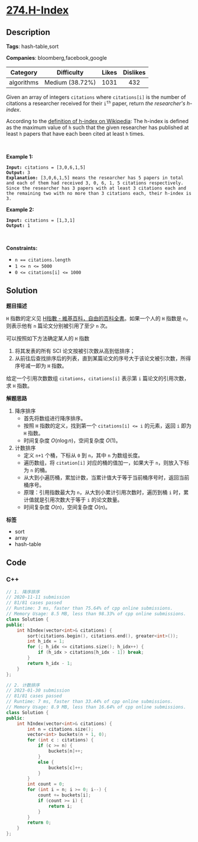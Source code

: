 # [274.H-Index](https://leetcode.com/problems/h-index/description/)

## Description

**Tags**: hash-table,sort

**Companies**: bloomberg,facebook,google

|  Category  |   Difficulty    | Likes | Dislikes |
| :--------: | :-------------: | :---: | :------: |
| algorithms | Medium (38.72%) | 1031  |   432    |

<p>Given an array of integers <code>citations</code> where <code>citations[i]</code> is the number of citations a researcher received for their <code>i<sup>th</sup></code> paper, return <em>the researcher&#39;s h-index</em>.</p>
<p>According to the <a href="https://en.wikipedia.org/wiki/H-index" target="_blank">definition of h-index on Wikipedia</a>: The h-index is defined as the maximum value of <code>h</code> such that the given researcher has published at least <code>h</code> papers that have each been cited at least <code>h</code> times.</p>
<p>&nbsp;</p>
<p><strong class="example">Example 1:</strong></p>
<pre><code><strong>Input:</strong> citations = [3,0,6,1,5]
<strong>Output:</strong> 3
<strong>Explanation:</strong> [3,0,6,1,5] means the researcher has 5 papers in total and each of them had received 3, 0, 6, 1, 5 citations respectively.
Since the researcher has 3 papers with at least 3 citations each and the remaining two with no more than 3 citations each, their h-index is 3.</code></pre>
<p><strong class="example">Example 2:</strong></p>
<pre><code><strong>Input:</strong> citations = [1,3,1]
<strong>Output:</strong> 1</code></pre>
<p>&nbsp;</p>
<p><strong>Constraints:</strong></p>
<ul>
  <li><code>n == citations.length</code></li>
  <li><code>1 &lt;= n &lt;= 5000</code></li>
  <li><code>0 &lt;= citations[i] &lt;= 1000</code></li>
</ul>

## Solution

**题目描述**

`H` 指数的定义见 [H指數 - 維基百科，自由的百科全書](https://zh.wikipedia.org/wiki/H%E6%8C%87%E6%95%B0)。如果一个人的 `H` 指数是 `n`，则表示他有 `n` 篇论文分别被引用了至少 `n` 次。

可以按照如下方法确定某人的 `H` 指数

1. 将其发表的所有 SCI 论文按被引次数从高到低排序；
2. 从前往后查找排序后的列表，直到某篇论文的序号大于该论文被引次数，所得序号减一即为 `H` 指数。

给定一个引用次数数组 `citations`，`citations[i]` 表示第 `i` 篇论文的引用次数，求 `H` 指数。

**解题思路**

1. 降序排序
   - 首先将数组进行降序排序。
   - 按照 `H` 指数的定义，找到第一个 `citations[i] <= i` 的元素，返回 `i` 即为 `H` 指数。
   - 时间复杂度 $O(n \log n)$，空间复杂度 $O(1)$。
2. 计数排序
   - 定义 `n+1` 个桶，下标从 `0` 到 `n`，其中 `n` 为数组长度。
   - 遍历数组，将 `citation[i]` 对应的桶的值加一，如果大于 `n`，则放入下标为 `n` 的桶。
   - 从大到小遍历桶，累加计数，当累计值大于等于当前桶序号时，返回当前桶序号。
   - 原理：引用指数最大为 `n`，从大到小累计引用次数时，遍历到桶 `i` 时，累计值就是引用次数大于等于 `i` 的论文数量。
   - 时间复杂度 $O(n)$，空间复杂度 $O(n)$。

**标签**

- sort
- array
- hash-table

<!-- code start -->
## Code

### C++

```cpp
// 1. 降序排序
// 2020-11-11 submission
// 81/81 cases passed
// Runtime: 3 ms, faster than 75.64% of cpp online submissions.
// Memory Usage: 8.5 MB, less than 98.33% of cpp online submissions.
class Solution {
public:
    int hIndex(vector<int>& citations) {
        sort(citations.begin(), citations.end(), greater<int>());
        int h_idx = 1;
        for (; h_idx <= citations.size(); h_idx++) {
            if (h_idx > citations[h_idx - 1]) break;
        }
        return h_idx - 1;
    }
};
```

```cpp
// 2. 计数排序
// 2023-01-30 submission
// 81/81 cases passed
// Runtime: 7 ms, faster than 33.44% of cpp online submissions.
// Memory Usage: 8.9 MB, less than 16.64% of cpp online submissions.
class Solution {
public:
    int hIndex(vector<int>& citations) {
        int n = citations.size();
        vector<int> buckets(n + 1, 0);
        for (int c : citations) {
            if (c >= n) {
                buckets[n]++;
            }
            else {
                buckets[c]++;
            }
        }
        int count = 0;
        for (int i = n; i >= 0; i--) {
            count += buckets[i];
            if (count >= i) {
                return i;
            }
        }
        return 0;
    }
};
```

<!-- code end -->
